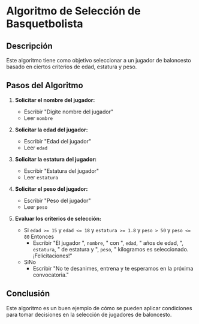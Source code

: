 # Algoritmo de Selección de Basquetbolista

## Descripción
Este algoritmo tiene como objetivo seleccionar a un jugador de baloncesto basado en ciertos criterios de edad, estatura y peso.

## Pasos del Algoritmo

1. **Solicitar el nombre del jugador:**
   - Escribir "Digite nombre del jugador"
   - Leer `nombre`

2. **Solicitar la edad del jugador:**
   - Escribir "Edad del jugador"
   - Leer `edad`

3. **Solicitar la estatura del jugador:**
   - Escribir "Estatura del jugador"
   - Leer `estatura`

4. **Solicitar el peso del jugador:**
   - Escribir "Peso del jugador"
   - Leer `peso`

5. **Evaluar los criterios de selección:**
   - Si `edad >= 15` y `edad <= 18` y `estatura >= 1.8` y `peso > 50` y `peso <= 80` Entonces
     - Escribir "El jugador ", `nombre`, " con ", `edad`, " años de edad, ", `estatura`, " de estatura y ", `peso`, " kilogramos es seleccionado. ¡Felicitaciones!"
   - SiNo
     - Escribir "No te desanimes, entrena y te esperamos en la próxima convocatoria."

## Conclusión
Este algoritmo es un buen ejemplo de cómo se pueden aplicar condiciones para tomar decisiones en la selección de jugadores de baloncesto.
